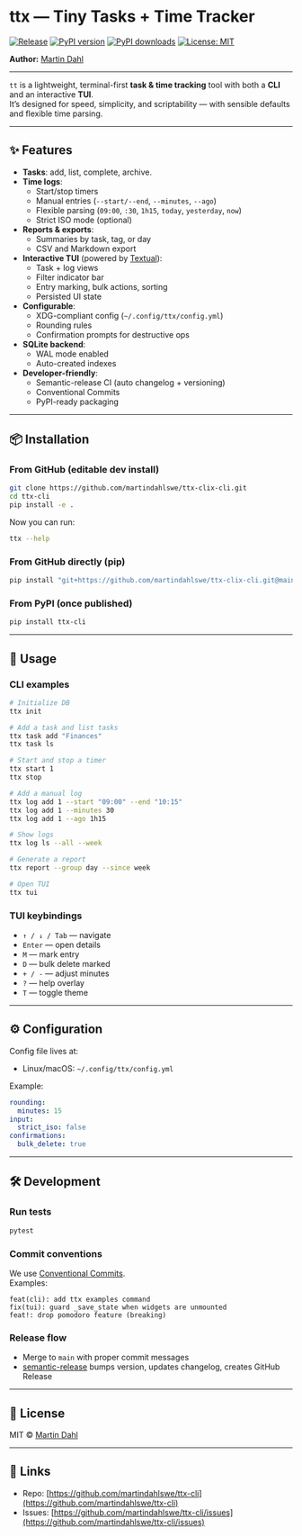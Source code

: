 # ttx — Tiny Tasks + Time Tracker

[![Release](https://github.com/martindahlswe/ttx-cli/actions/workflows/release.yml/badge.svg)](https://github.com/martindahlswe/ttx-cli/actions/workflows/release.yml)
[![PyPI version](https://img.shields.io/pypi/v/ttx-cli.svg)](https://pypi.org/project/ttx-cli/)
[![PyPI downloads](https://img.shields.io/pypi/dm/ttx-cli)](https://pypi.org/project/ttx-cli/)
[![License: MIT](https://img.shields.io/badge/License-MIT-yellow.svg)](LICENSE)

**Author:** [Martin Dahl](https://github.com/martindahlswe)

---

`tt` is a lightweight, terminal-first **task & time tracking** tool with both a **CLI** and an interactive **TUI**.  
It’s designed for speed, simplicity, and scriptability — with sensible defaults and flexible time parsing.

---

## ✨ Features

- **Tasks**: add, list, complete, archive.
- **Time logs**:
  - Start/stop timers
  - Manual entries (`--start/--end`, `--minutes`, `--ago`)
  - Flexible parsing (`09:00`, `:30`, `1h15`, `today`, `yesterday`, `now`)
  - Strict ISO mode (optional)
- **Reports & exports**:
  - Summaries by task, tag, or day
  - CSV and Markdown export
- **Interactive TUI** (powered by [Textual](https://github.com/Textualize/textual)):
  - Task + log views
  - Filter indicator bar
  - Entry marking, bulk actions, sorting
  - Persisted UI state
- **Configurable**:
  - XDG-compliant config (`~/.config/ttx/config.yml`)
  - Rounding rules
  - Confirmation prompts for destructive ops
- **SQLite backend**:
  - WAL mode enabled
  - Auto-created indexes
- **Developer-friendly**:
  - Semantic-release CI (auto changelog + versioning)
  - Conventional Commits
  - PyPI-ready packaging

---

## 📦 Installation

### From GitHub (editable dev install)

```bash
git clone https://github.com/martindahlswe/ttx-clix-cli.git
cd ttx-cli
pip install -e .
```

Now you can run:

```bash
ttx --help
```

### From GitHub directly (pip)

```bash
pip install "git+https://github.com/martindahlswe/ttx-clix-cli.git@main#egg=ttx-cli"
```

### From PyPI (once published)

```bash
pip install ttx-cli
```

---

## 🚀 Usage

### CLI examples

```bash
# Initialize DB
ttx init

# Add a task and list tasks
ttx task add "Finances"
ttx task ls

# Start and stop a timer
ttx start 1
ttx stop

# Add a manual log
ttx log add 1 --start "09:00" --end "10:15"
ttx log add 1 --minutes 30
ttx log add 1 --ago 1h15

# Show logs
ttx log ls --all --week

# Generate a report
ttx report --group day --since week

# Open TUI
ttx tui
```

### TUI keybindings

- `↑ / ↓ / Tab` — navigate
- `Enter` — open details
- `M` — mark entry
- `D` — bulk delete marked
- `+ / -` — adjust minutes
- `?` — help overlay
- `T` — toggle theme

---

## ⚙️ Configuration

Config file lives at:

- Linux/macOS: `~/.config/ttx/config.yml`

Example:

```yaml
rounding:
  minutes: 15
input:
  strict_iso: false
confirmations:
  bulk_delete: true
```

---

## 🛠 Development

### Run tests

```bash
pytest
```

### Commit conventions

We use [Conventional Commits](https://www.conventionalcommits.org/).  
Examples:

```
feat(cli): add ttx examples command
fix(tui): guard _save_state when widgets are unmounted
feat!: drop pomodoro feature (breaking)
```

### Release flow

- Merge to `main` with proper commit messages
- [semantic-release](https://python-semantic-release.readthedocs.io/) bumps version, updates changelog, creates GitHub Release

---

## 📄 License

MIT © [Martin Dahl](https://github.com/martindahlswe)

---

## 📌 Links

- Repo: [https://github.com/martindahlswe/ttx-cli](https://github.com/martindahlswe/ttx-cli)
- Issues: [https://github.com/martindahlswe/ttx-cli/issues](https://github.com/martindahlswe/ttx-cli/issues)
